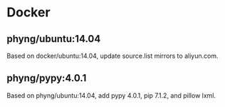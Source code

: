
Docker
======


## phyng/ubuntu:14.04

Based on docker/ubuntu:14.04, update source.list mirrors to aliyun.com.


## phyng/pypy:4.0.1

Based on phyng/ubuntu:14.04, add pypy 4.0.1, pip 7.1.2, and pillow lxml.
